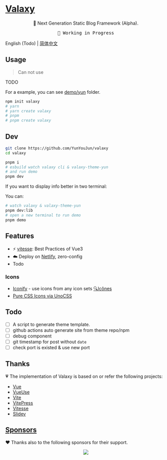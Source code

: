 <p align="center">
<h1><a href="https://valaxy.netlify.app">Valaxy</a></h1>
</a>

<p align="center">
🌌 Next Generation Static Blog Framework (Alpha).
</p>

<pre align="center">
🧪 Working in Progress
</pre>

English (Todo) | [简体中文](./README.zh-CN.md)

## Usage

> Can not use

TODO

For a example, you can see [demo/yun](./demo/yun/) folder.

```bash
npm init valaxy
# yarn
# yarn create valaxy
# pnpm
# pnpm create valaxy
```

## Dev

```bash
git clone https://github.com/YunYouJun/valaxy
cd valaxy

pnpm i
# esbuild watch valaxy cli & valaxy-theme-yun
# and run demo
pnpm dev
```

If you want to display info better in two terminal:

You can:

```bash
# watch valaxy & valaxy-theme-yun
pnpm dev:lib
# open a new terminal to run demo
pnpm demo
```

## Features

- ⚡️ [vitesse](https://github.com/antfu/vitesse): Best Practices of Vue3
- ☁️ Deploy on [Netlify](https://www.netlify.com/), zero-config
- Todo

### Icons

- [Iconify](https://iconify.design) - use icons from any icon sets [🔍Icônes](https://icones.netlify.app/)
- [Pure CSS Icons via UnoCSS](https://github.com/antfu/unocss/tree/main/packages/preset-icons)

## Todo

- [ ] A script to generate theme template.
- [ ] github actions auto generate site from theme repo/npm
- [ ] debug component
- [ ] git timestamp for post without `date`
- [ ] check port is existed & use new port

## Thanks

💗 The implementation of Valaxy is based on or refer the following projects:

- [Vue](https://github.com/vuejs/core)
- [VueUse](https://github.com/vueuse/vueuse)
- [Vite](https://github.com/vitejs/vite)
- [VitePress](https://github.com/vuejs/vitepress)
- [Vitesse](https://github.com/antfu/vitesse)
- [Slidev](https://github.com/slidevjs/slidev)

## [Sponsors](https://sponsors.yunyoujun.cn)

❤️ Thanks also to the following sponsors for their support.

<p align="center">
  <a href="https://cdn.jsdelivr.net/gh/YunYouJun/sponsors/public/sponsors.svg">
    <img src='https://cdn.jsdelivr.net/gh/YunYouJun/sponsors/public/sponsors.svg'/>
  </a>
</p>
